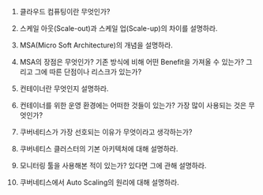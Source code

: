 1. 클라우드 컴퓨팅이란 무엇인가?

2. 스케일 아웃(Scale-out)과 스케일 업(Scale-up)의 차이를 설명하라.

3. MSA(Micro Soft Architecture)의 개념을 설명하라.

4. MSA의 장점은 무엇인가? 기존 방식에 비해 어떤 Benefit을 가져올 수 있는가? 그리고 그에 따른 단점이나 리스크가 있는가?

5. 컨테이너란 무엇인지 설명하라.

6. 컨테이너를 위한 운영 환경에는 어떠한 것들이 있는가? 가장 많이 사용되는 것은 무엇인가?

7. 쿠버네티스가 가장 선호되는 이유가 무엇이라고 생각하는가?

8. 쿠버네티스 클러스터의 기본 아키텍처에 대해 설명하라.

9. 모니터링 툴을 사용해본 적이 있는가? 있다면 그에 관해 설명하라.

10. 쿠버네티스에서 Auto Scaling의 원리에 대해 설명하라.
